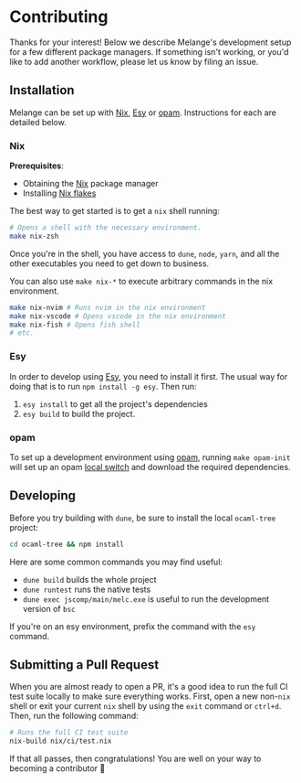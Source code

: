 # Contributing

Thanks for your interest! Below we describe Melange's development setup for a few different package managers. If something isn't working, or you'd like to add another workflow, please let us know by filing an issue.


## Installation

Melange can be set up with [Nix](#Nix), [Esy](#Esy) or [opam](#opam). Instructions for each are detailed below.

### Nix

**Prerequisites**:
- Obtaining the [Nix](https://nixos.org/) package manager
- Installing [Nix flakes](https://nixos.wiki/wiki/Flakes)


The best way to get started is to get a `nix` shell running:

```sh
# Opens a shell with the necessary environment.
make nix-zsh
```

Once you're in the shell, you have access to `dune`, `node`, `yarn`, and all the other executables you need to get down to business.

You can also use `make nix-*` to execute arbitrary commands in the nix environment.

```sh
make nix-nvim # Runs nvim in the nix environment
make nix-vscode # Opens vscode in the nix environment
make nix-fish # Opens fish shell
# etc.
```

### Esy

In order to develop using [Esy](https://esy.sh/), you need to install it first. The usual way for doing that is to run `npm install -g esy`. Then run:

1. `esy install` to get all the project's dependencies
2. `esy build` to build the project.

### opam

To set up a development environment using [opam](https://opam.ocaml.org/), running `make opam-init` will set up an opam [local switch](https://opam.ocaml.org/blog/opam-local-switches/) and download the required dependencies.

## Developing

Before you try building with `dune`, be sure to install the local `ocaml-tree` project:

```sh
cd ocaml-tree && npm install
```

Here are some common commands you may find useful:

- `dune build` builds the whole project
- `dune runtest` runs the native tests
- `dune exec jscomp/main/melc.exe` is useful to run the development version of `bsc`

If you're on an esy environment, prefix the command with the `esy` command.

## Submitting a Pull Request

When you are almost ready to open a PR, it's a good idea to run the full CI test suite locally to make sure everything works. First, open a new non-`nix` shell or exit your current `nix` shell by using the `exit` command or `ctrl+d`. Then, run the following command:

```sh
# Runs the full CI test suite
nix-build nix/ci/test.nix
```

If that all passes, then congratulations! You are well on your way to becoming a contributor 🎉
